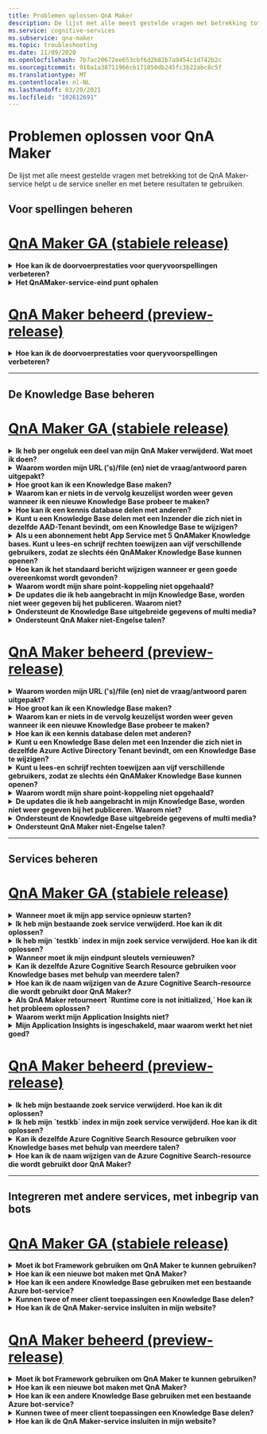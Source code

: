 ```yaml
---
title: Problemen oplossen-QnA Maker
description: De lijst met alle meest gestelde vragen met betrekking tot de QnA Maker-service helpt u de service sneller en met betere resultaten te gebruiken.
ms.service: cognitive-services
ms.subservice: qna-maker
ms.topic: troubleshooting
ms.date: 11/09/2020
ms.openlocfilehash: 7b7ac20672ee653cbf6d2b82b7a9454c1d742b2c
ms.sourcegitcommit: 910a1a38711966cb171050db245fc3b22abc8c5f
ms.translationtype: MT
ms.contentlocale: nl-NL
ms.lasthandoff: 03/20/2021
ms.locfileid: "102612691"
---
```

# <a name="troubleshooting-for-qna-maker"></a>Problemen oplossen voor QnA Maker

De lijst met alle meest gestelde vragen met betrekking tot de QnA Maker-service helpt u de service sneller en met betere resultaten te gebruiken.

<a name="how-to-get-the-qnamaker-service-hostname"></a>

## <a name="manage-predictions"></a>Voor spellingen beheren

# <a name="qna-maker-ga-stable-release"></a>[QnA Maker GA (stabiele release)](#tab/v1)

<details>
<summary><b>Hoe kan ik de doorvoerprestaties voor queryvoorspellingen verbeteren?</b></summary>

**Antwoord**: problemen met doorvoer prestaties geven aan dat u de schaal van uw app service en uw Cognitive Search moet opschalen. Overweeg een replica toe te voegen aan uw Cognitive Search om de prestaties te verbeteren.

Meer informatie over [prijs categorieën](Concepts/azure-resources.md).
</details>

<details>
<summary><b>Het QnAMaker-service-eind punt ophalen</b></summary>

**Antwoord**: QnAMaker service-eind punt is handig voor fout opsporing wanneer u contact opneemt met QnAMaker-ondersteuning of UserVoice. Het eind punt is een URL in dit formulier: `https://your-resource-name.azurewebsites.net` .

1. Ga naar de QnAMaker-service (resource groep) in het [Azure Portal](https://portal.azure.com)

    ![QnAMaker Azure-resource groep in Azure Portal](./media/qnamaker-how-to-troubleshoot/qnamaker-azure-resourcegroup.png)

1. Selecteer de App Service die aan de QnA Maker resource is gekoppeld. Normaal gesp roken zijn de namen hetzelfde.

     ![QnAMaker App Service selecteren](./media/qnamaker-how-to-troubleshoot/qnamaker-azure-appservice.png)

1. De eind punt-URL is beschikbaar in het gedeelte Overzicht

    ![QnAMaker-eind punt](./media/qnamaker-how-to-troubleshoot/qnamaker-azure-gethostname.png)

</details>

# <a name="qna-maker-managed-preview-release"></a>[QnA Maker beheerd (preview-release)](#tab/v2)

<details>
<summary><b>Hoe kan ik de doorvoerprestaties voor queryvoorspellingen verbeteren?</b></summary>

**Antwoord**: problemen met doorvoer prestaties geven aan dat u uw Cognitive Search moet opschalen. Overweeg een replica toe te voegen aan uw Cognitive Search om de prestaties te verbeteren.

Meer informatie over [prijs categorieën](Concepts/azure-resources.md).
</details>

---

## <a name="manage-the-knowledge-base"></a>De Knowledge Base beheren

# <a name="qna-maker-ga-stable-release"></a>[QnA Maker GA (stabiele release)](#tab/v1)

<details>
<summary><b>Ik heb per ongeluk een deel van mijn QnA Maker verwijderd. Wat moet ik doen?</b></summary>

**Antwoord**: Verwijder geen van de Azure-Services die zijn gemaakt samen met de QnA Maker resource, zoals een zoek-of web-app. Deze zijn nodig om QnA Maker te kunnen werken, als u er een verwijdert, QnA Maker niet meer goed werkt.

Alle verwijderingen zijn permanent, inclusief vraag-en antwoord paren, bestanden, Url's, aangepaste vragen en antwoorden, kennis slagen of Azure-resources. Zorg ervoor dat u de Knowledge Base exporteert vanaf de pagina **instellingen** voordat u een deel van de Knowledge Base verwijdert.

</details>

<details>
<summary><b>Waarom worden mijn URL ('s)/file (en) niet de vraag/antwoord paren uitgepakt?</b></summary>

**Antwoord**: het is mogelijk dat QnA Maker een bepaalde vraag-en antwoord-inhoud (QnA) niet automatisch kan ophalen uit geldige url's voor veelgestelde vragen. In dergelijke gevallen kunt u de QnA-inhoud in een txt-bestand plakken en zien of het hulp programma deze kan opnemen. U kunt ook inhoud toevoegen aan uw Knowledge Base via de [QnA Maker Portal](https://qnamaker.ai).

</details>

<details>
<summary><b>Hoe groot kan ik een Knowledge Base maken?</b></summary>

**Antwoord**: de grootte van de kennis basis is afhankelijk van de SKU van Azure Search die u kiest bij het maken van de QnA Maker service. Lees [hier](./concepts/azure-resources.md) meer informatie.

</details>

<details>
<summary><b>Waarom kan er niets in de vervolg keuzelijst worden weer geven wanneer ik een nieuwe Knowledge Base probeer te maken?</b></summary>

**Antwoord**: u hebt nog geen QnA Maker Services in azure gemaakt. Lees [hier](./How-To/set-up-qnamaker-service-azure.md) meer informatie over hoe u dit doet.

</details>

<details>
<summary><b>Hoe kan ik een kennis database delen met anderen?</b></summary>

**Antwoord**: delen werkt op het niveau van een QnA Maker-service, dat wil zeggen dat alle kennis grondslagen in de service worden gedeeld. Lees [hier](./index.yml) hoe u kunt samen werken aan een Knowledge Base.

</details>

<details>
<summary><b>Kunt u een Knowledge Base delen met een Inzender die zich niet in dezelfde AAD-Tenant bevindt, om een Knowledge Base te wijzigen?</b></summary>

**Antwoord**: delen is gebaseerd op op rollen gebaseerd toegangs beheer van Azure (Azure RBAC). Als u _een_ resource in azure kunt delen met een andere gebruiker, kunt u ook QnA Maker delen.

</details>

<details>
<summary><b>Als u een abonnement hebt App Service met 5 QnAMaker Knowledge bases. Kunt u lees-en schrijf rechten toewijzen aan vijf verschillende gebruikers, zodat ze slechts één QnAMaker Knowledge Base kunnen openen?</b></summary>

**Antwoord**: u kunt een volledige QnAMaker-service delen, niet individuele kennis bases.

</details>

<details>
<summary><b>Hoe kan ik het standaard bericht wijzigen wanneer er geen goede overeenkomst wordt gevonden?</b></summary>

**Antwoord**: het standaard bericht maakt deel uit van de instellingen in de app service.
- Ga naar de app service-resource in de Azure Portal

![qnamaker appservice](./media/qnamaker-faq/qnamaker-resource-list-appservice.png)
- Klik op de optie **instellingen**

![qnamaker appservice-instellingen](./media/qnamaker-faq/qnamaker-appservice-settings.png)
- Wijzig de waarde van de instelling **DefaultAnswer**
- Uw app service opnieuw starten

![qnamaker appservice opnieuw opstarten](./media/qnamaker-faq/qnamaker-appservice-restart.png)


</details>

<details>
<summary><b>Waarom wordt mijn share point-koppeling niet opgehaald?</b></summary>

**Antwoord**: Zie [gegevens bron locaties](./concepts/data-sources-and-content.md#data-source-locations) voor meer informatie.

</details>

<details>
<summary><b>De updates die ik heb aangebracht in mijn Knowledge Base, worden niet weer gegeven bij het publiceren. Waarom niet?</b></summary>

**Antwoord**: elke bewerking die in een tabel wordt bijgewerkt, getest of ingesteld, moet worden opgeslagen voordat deze kan worden gepubliceerd. Zorg ervoor dat u na elke bewerking op de knop **opslaan en trainen** klikt.

</details>

<details>
<summary><b>Ondersteunt de Knowledge Base uitgebreide gegevens of multi media?</b></summary>

**Antwoord**:

#### <a name="multimedia-auto-extraction-for-files-and-urls"></a>Automatisch uitpakken van multi media voor bestanden en Url's

* URL'S-beperkte conversie van HTML naar prijs verlaging.
* Bestanden-niet ondersteund

#### <a name="answer-text-in-markdown"></a>Antwoord tekst in de prijs
Zodra de QnA-paren zich in de Knowledge Base bevinden, kunt u de geprijsde tekst van een antwoord bewerken om koppelingen op te geven naar de media die beschikbaar zijn via open bare Url's.


</details>

<details>
<summary><b>Ondersteunt QnA Maker niet-Engelse talen?</b></summary>

**Antwoord**: Zie meer details over [ondersteunde talen](./overview/language-support.md).

Als u inhoud uit meerdere talen hebt, moet u ervoor zorgen dat u voor elke taal een afzonderlijke service maakt.

</details>

# <a name="qna-maker-managed-preview-release"></a>[QnA Maker beheerd (preview-release)](#tab/v2)

<details>
<summary><b>Waarom worden mijn URL ('s)/file (en) niet de vraag/antwoord paren uitgepakt?</b></summary>

**Antwoord**: het is mogelijk dat QnA Maker een bepaalde vraag-en antwoord-inhoud (QnA) niet automatisch kan ophalen uit geldige url's voor veelgestelde vragen. In dergelijke gevallen kunt u de QnA-inhoud in een txt-bestand plakken en zien of het hulp programma deze kan opnemen. U kunt ook inhoud toevoegen aan uw Knowledge Base via de [QnA Maker Portal](https://qnamaker.ai).

</details>

<details>
<summary><b>Hoe groot kan ik een Knowledge Base maken?</b></summary>

**Antwoord**: de grootte van de kennis basis is afhankelijk van de SKU van Azure Search die u kiest bij het maken van de QnA Maker service. Lees [hier](./concepts/azure-resources.md) meer informatie.

</details>

<details>
<summary><b>Waarom kan er niets in de vervolg keuzelijst worden weer geven wanneer ik een nieuwe Knowledge Base probeer te maken?</b></summary>

**Antwoord**: u hebt nog geen QnA Maker Services in azure gemaakt. Lees [hier](./How-To/set-up-qnamaker-service-azure.md) meer informatie over hoe u dit doet.

</details>

<details>
<summary><b>Hoe kan ik een kennis database delen met anderen?</b></summary>

**Antwoord**: delen werkt op het niveau van een QnA Maker-service, dat wil zeggen dat alle kennis grondslagen in de service worden gedeeld. Lees [hier](./index.yml) hoe u kunt samen werken aan een Knowledge Base.

</details>

<details>
<summary><b>Kunt u een Knowledge Base delen met een Inzender die zich niet in dezelfde Azure Active Directory Tenant bevindt, om een Knowledge Base te wijzigen?</b></summary>

**Antwoord**: delen is gebaseerd op op rollen gebaseerd toegangs beheer van Azure (Azure RBAC). Als u _een_ resource in azure kunt delen met een andere gebruiker, kunt u ook QnA Maker delen.

</details>

<details>
<summary><b>Kunt u lees-en schrijf rechten toewijzen aan vijf verschillende gebruikers, zodat ze slechts één QnAMaker Knowledge Base kunnen openen?</b></summary>

**Antwoord**: u kunt een volledige QnAMaker-service delen, niet individuele kennis bases.

</details>

<details>
<summary><b>Waarom wordt mijn share point-koppeling niet opgehaald?</b></summary>

**Antwoord**: Zie [gegevens bron locaties](./concepts/data-sources-and-content.md#data-source-locations) voor meer informatie.

</details>

<details>
<summary><b>De updates die ik heb aangebracht in mijn Knowledge Base, worden niet weer gegeven bij het publiceren. Waarom niet?</b></summary>

**Antwoord**: elke bewerking die in een tabel wordt bijgewerkt, getest of ingesteld, moet worden opgeslagen voordat deze kan worden gepubliceerd. Zorg ervoor dat u na elke bewerking op de knop **opslaan en trainen** klikt.

</details>

<details>
<summary><b>Ondersteunt de Knowledge Base uitgebreide gegevens of multi media?</b></summary>

**Antwoord**:

#### <a name="multimedia-auto-extraction-for-files-and-urls"></a>Automatisch uitpakken van multi media voor bestanden en Url's

* URL'S-beperkte conversie van HTML naar prijs verlaging.
* Bestanden-niet ondersteund

#### <a name="answer-text-in-markdown"></a>Antwoord tekst in de prijs
Zodra de QnA-paren zich in de Knowledge Base bevinden, kunt u de geprijsde tekst van een antwoord bewerken om koppelingen op te geven naar de media die beschikbaar zijn via open bare Url's.


</details>

<details>
<summary><b>Ondersteunt QnA Maker niet-Engelse talen?</b></summary>

**Antwoord**: Zie meer details over [ondersteunde talen](./overview/language-support.md).

Als u inhoud uit meerdere talen hebt, moet u ervoor zorgen dat u voor elke taal een afzonderlijke service maakt.

</details>

---

## <a name="manage-service"></a>Services beheren

# <a name="qna-maker-ga-stable-release"></a>[QnA Maker GA (stabiele release)](#tab/v1)

<details>
<summary><b>Wanneer moet ik mijn app service opnieuw starten?</b></summary>

**Antwoord**: Vernieuw uw app service wanneer het waarschuwings pictogram wordt naast de versie waarde voor de Knowledge Base in de tabel met **eindpunt sleutels** op de [pagina](https://www.qnamaker.ai/UserSettings) **gebruikers instellingen** .

</details>

<details>
<summary><b>Ik heb mijn bestaande zoek service verwijderd. Hoe kan ik dit oplossen?</b></summary>

**Antwoord**: als u een Azure Cognitive search-index verwijdert, is de bewerking definitief en kan de index niet worden hersteld.

</details>

<details>
<summary><b>Ik heb mijn `testkb` index in mijn zoek service verwijderd. Hoe kan ik dit oplossen?</b></summary>

**Antwoord**: uw oude gegevens kunnen niet worden hersteld. Maak een nieuwe QnA Maker resource en maak uw Knowledge Base opnieuw.

</details>

<details>
<summary><b>Wanneer moet ik mijn eindpunt sleutels vernieuwen?</b></summary>

**Antwoord**: Vernieuw uw eindpunt sleutels als u vermoedt dat ze zijn aangetast.

</details>

<details>
<summary><b>Kan ik dezelfde Azure Cognitive Search Resource gebruiken voor Knowledge bases met behulp van meerdere talen?</b></summary>

**Antwoord**: als u meerdere talen en meerdere kennis slagen wilt gebruiken, moet de gebruiker voor elke taal een QnA Maker resource maken. Hiermee maakt u een afzonderlijke Azure Search-service per taal. Het mixen van verschillende taal kennis bases in één Azure Search-service resulteert in een gedegradeerde relevantie van de resultaten.

</details>

<details>
<summary><b>Hoe kan ik de naam wijzigen van de Azure Cognitive Search-resource die wordt gebruikt door QnA Maker?</b></summary>

**Antwoord**: de naam van de Azure-Cognitive Search resource is de naam van de QnA Maker resource met enkele wille keurige letters die aan het einde worden toegevoegd. Dit maakt het moeilijk om onderscheid te maken tussen meerdere zoek bronnen voor QnA Maker. Maak een afzonderlijke zoek service (noem deze zoals u dat wilt) en verbind deze met uw QnA-service. De stappen zijn vergelijkbaar met de stappen die u moet uitvoeren om [een upgrade van Azure Search](How-To/set-up-qnamaker-service-azure.md#upgrade-the-azure-cognitive-search-service)uit te voeren.

</details>

<details>
<summary><b>Als QnA Maker retourneert `Runtime core is not initialized,` Hoe kan ik het probleem oplossen?</b></summary>

**Antwoord**: de schijf ruimte voor uw app-service is mogelijk vol. Stappen om uw schijf ruimte te herstellen:

1. Selecteer in de [Azure Portal](https://portal.azure.com)de app service van uw QnA maker en Stop vervolgens de service.
1. Terwijl u nog steeds op de app-service klikt, selecteert u **ontwikkelingsprogram ma's** en **Geavanceerde hulpprogram Ma's**. vervolgens **gaat u naar**. Hiermee opent u een nieuw browser venster.
1. Selecteer **console fout opsporing** en vervolgens **cmd** om een opdracht regel programma te openen.
1. Ga naar de _site/wwwroot/data/QnAMaker/_ map.
1. Verwijder alle mappen waarvan de naam begint met `rd` .

    **Verwijder niet** het volgende:

    * KbIdToRankerMappings.txt-bestand
    * EndpointSettings.jsvoor bestand
    * Map EndpointKeys

1. Start de app service.
1. Open uw kennis database om te controleren of deze nu werkt.

</details>
<details>
<summary><b>Waarom werkt mijn Application Insights niet?</b></summary>

**Antwoord**: u kunt de onderstaande stappen door nemen en bij te werken om het probleem op te lossen:

1. In App Service-> instellingen groep-> configuratie sectie-> toepassings instellingen-> naam para meters ' UserAppInsightsKey ' is correct geconfigureerd en ingesteld op het bijbehorende tabblad Overzicht van Application Insights ("instrumentatie sleutel") GUID. 

1. In App Service-> instellingen groep-> Application Insights sectie-> moet u ervoor zorgen dat app Insights is ingeschakeld en is verbonden met de betreffende Application Insights-resource.

</details>

<details>
<summary><b>Mijn Application Insights is ingeschakeld, maar waarom werkt het niet goed?</b></summary>

**Antwoord**: Voer de onderstaande stappen uit: 

1.  Kopieer de waarde ' "APPINSIGHTS_INSTRUMENTATIONKEY" name ' naar de naam van de UserAppInsightsKey door te overschrijven als er al een waarde aanwezig is. 

1.  Als de sleutel ' UserAppInsightsKey ' niet voor komt in de app-instellingen, voegt u een nieuwe sleutel toe met die naam en kopieert u de waarde.

1.  Sla het op en Hiermee wordt de app service automatisch opnieuw gestart. Hiermee wordt het probleem opgelost. 

</details>

# <a name="qna-maker-managed-preview-release"></a>[QnA Maker beheerd (preview-release)](#tab/v2)


<details>
<summary><b>Ik heb mijn bestaande zoek service verwijderd. Hoe kan ik dit oplossen?</b></summary>

**Antwoord**: als u een Azure Cognitive search-index verwijdert, is de bewerking definitief en kan de index niet worden hersteld.

</details>

<details>
<summary><b>Ik heb mijn `testkb` index in mijn zoek service verwijderd. Hoe kan ik dit oplossen?</b></summary>

**Antwoord**: uw oude gegevens kunnen niet worden hersteld. Maak een nieuwe QnA Maker resource en maak uw Knowledge Base opnieuw.

</details>

<details>
<summary><b>Kan ik dezelfde Azure Cognitive Search Resource gebruiken voor Knowledge bases met behulp van meerdere talen?</b></summary>

**Antwoord**: als u meerdere talen en meerdere kennis slagen wilt gebruiken, moet de gebruiker voor elke taal een QnA Maker resource maken. Hiermee maakt u een afzonderlijke Azure Search-service per taal. Het mixen van verschillende taal kennis bases in één Azure Search-service resulteert in een gedegradeerde relevantie van de resultaten.

</details>

<details>
<summary><b>Hoe kan ik de naam wijzigen van de Azure Cognitive Search-resource die wordt gebruikt door QnA Maker?</b></summary>

**Antwoord**: de naam van de Azure-Cognitive Search resource is de naam van de QnA Maker resource met enkele wille keurige letters die aan het einde worden toegevoegd. Dit maakt het moeilijk om onderscheid te maken tussen meerdere zoek bronnen voor QnA Maker. Maak een afzonderlijke zoek service (noem deze zoals u dat wilt) en verbind deze met uw QnA-service. De stappen zijn vergelijkbaar met de stappen die u moet uitvoeren om [een upgrade van Azure Search](How-To/set-up-qnamaker-service-azure.md#upgrade-the-azure-cognitive-search-service)uit te voeren.

</details>

---

## <a name="integrate-with-other-services-including-bots"></a>Integreren met andere services, met inbegrip van bots

# <a name="qna-maker-ga-stable-release"></a>[QnA Maker GA (stabiele release)](#tab/v1)

<details>
<summary><b>Moet ik bot Framework gebruiken om QnA Maker te kunnen gebruiken?</b></summary>

**Antwoord**: Nee, u hoeft niet het [bot-Framework](https://github.com/Microsoft/botbuilder-dotnet) met QnA Maker te gebruiken. QnA Maker wordt echter aangeboden als een van de verschillende sjablonen in [Azure bot service](/azure/bot-service/). Met de bot-service kunt u snel slimme bot-ontwikkeling maken via micro soft bot Framework en wordt uitgevoerd in een omgeving zonder servers.

</details>

<details>
<summary><b>Hoe kan ik een nieuwe bot maken met QnA Maker?</b></summary>

**Antwoord**: Volg de instructies in [deze](./Quickstarts/create-publish-knowledge-base.md) documentatie om uw Bot te maken met Azure bot service.

</details>

<details>
<summary><b>Hoe kan ik een andere Knowledge Base gebruiken met een bestaande Azure bot-service?</b></summary>

**Antwoord**: u moet de volgende informatie over uw Knowledge Base hebben:

* De Knowledge Base-ID.
* De geplaatste aangepaste subdomeinnaam van het gepubliceerde eind punt, dat wil zeggen `host` , op de pagina **instellingen** wordt weer gegeven nadat u deze hebt gepubliceerd.
* De gepubliceerde eindpunt sleutel van de Knowledge Base-gevonden op de pagina **instellingen** nadat u deze hebt gepubliceerd.

Met deze informatie gaat u naar de app-service van uw bot in de Azure Portal. Wijzig de waarden onder **instellingen-> configuratie-> toepassings instellingen**.

De eindpunt sleutel van de Knowledge Base bevindt zich `QnAAuthkey` in de ABS-service.

</details>

<details>
<summary><b>Kunnen twee of meer client toepassingen een Knowledge Base delen?</b></summary>

**Antwoord**: Ja, de Knowledge Base kan vanuit elk wille keurig aantal clients worden opgevraagd. Als de reactie van de Knowledge Base langzaam of time-out lijkt, kunt u overwegen om de servicelaag bij te werken voor de app service die is gekoppeld aan de Knowledge Base.

</details>

<details>
<summary><b>Hoe kan ik de QnA Maker-service insluiten in mijn website?</b></summary>

**Antwoord**: Volg deze stappen om de QnA Maker-service in te sluiten als een web-chat besturings element in uw website:

1. Maak uw FAQ-bot door de volgende [instructies te volgen.](./Quickstarts/create-publish-knowledge-base.md)
2. Schakel de volgende stappen uit om Web Chat [in te scha](/azure/bot-service/bot-service-channel-connect-webchat) kelen

</details>

# <a name="qna-maker-managed-preview-release"></a>[QnA Maker beheerd (preview-release)](#tab/v2)


<details>
<summary><b>Moet ik bot Framework gebruiken om QnA Maker te kunnen gebruiken?</b></summary>

**Antwoord**: Nee, u hoeft niet het [bot-Framework](https://github.com/Microsoft/botbuilder-dotnet) met QnA Maker te gebruiken. QnA Maker wordt echter aangeboden als een van de verschillende sjablonen in [Azure bot service](/azure/bot-service/). Met de bot-service kunt u snel slimme bot-ontwikkeling maken via micro soft bot Framework en wordt uitgevoerd in een omgeving zonder servers.

</details>

<details>
<summary><b>Hoe kan ik een nieuwe bot maken met QnA Maker?</b></summary>

**Antwoord**: Volg de instructies in [deze](./Quickstarts/create-publish-knowledge-base.md) documentatie om uw Bot te maken met Azure bot service.

</details>

<details>
<summary><b>Hoe kan ik een andere Knowledge Base gebruiken met een bestaande Azure bot-service?</b></summary>

**Antwoord**: u moet de volgende informatie over uw Knowledge Base hebben:

* De Knowledge Base-ID.
* De geplaatste aangepaste subdomeinnaam van het gepubliceerde eind punt, dat wil zeggen `host` , op de pagina **instellingen** wordt weer gegeven nadat u deze hebt gepubliceerd.
* De gepubliceerde eindpunt sleutel van de Knowledge Base-gevonden op de pagina **instellingen** nadat u deze hebt gepubliceerd.

Met deze informatie gaat u naar de app-service van uw bot in de Azure Portal. Wijzig de waarden onder **instellingen-> configuratie-> toepassings instellingen**.

De eindpunt sleutel van de Knowledge Base bevindt zich `QnAAuthkey` in de ABS-service.

</details>

<details>
<summary><b>Kunnen twee of meer client toepassingen een Knowledge Base delen?</b></summary>

**Antwoord**: Ja, de Knowledge Base kan vanuit elk wille keurig aantal clients worden opgevraagd. Als de reactie van de Knowledge Base langzaam of time-out lijkt, kunt u overwegen om de servicelaag bij te werken voor de app service die is gekoppeld aan de Knowledge Base.

</details>

<details>
<summary><b>Hoe kan ik de QnA Maker-service insluiten in mijn website?</b></summary>

**Antwoord**: Volg deze stappen om de QnA Maker-service in te sluiten als een web-chat besturings element in uw website:

1. Maak uw FAQ-bot door de volgende [instructies te volgen.](./Quickstarts/create-publish-knowledge-base.md)
2. Schakel de volgende stappen uit om Web Chat [in te scha](/azure/bot-service/bot-service-channel-connect-webchat) kelen

---

## <a name="data-storage"></a>Gegevensopslag

# <a name="qna-maker-ga-stable-release"></a>[QnA Maker GA (stabiele release)](#tab/v1)

<details>
<summary><b>Welke gegevens worden opgeslagen en waar wordt deze opgeslagen?</b></summary>

**Antwoord**:

Wanneer u uw QnA Maker-service maakt, hebt u een Azure-regio geselecteerd. Uw kennis-en logboek bestanden worden opgeslagen in deze regio.

</details>

# <a name="qna-maker-managed-preview-release"></a>[QnA Maker beheerd (preview-release)](#tab/v2)

<details>
<summary><b>Welke gegevens worden opgeslagen en waar wordt deze opgeslagen?</b></summary>

**Antwoord**:

Wanneer u uw QnA Maker-service maakt, hebt u een Azure-regio geselecteerd. Uw kennis-en logboek bestanden worden opgeslagen in deze regio.

</details>

---

